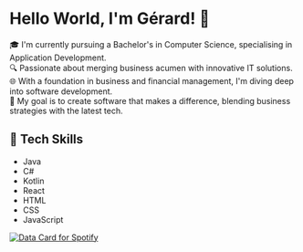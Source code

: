 # Hello World, I'm Gérard! 👋

🎓 I'm currently pursuing a Bachelor's in Computer Science, specialising in Application Development.<br>
🔍 Passionate about merging business acumen with innovative IT solutions.<br>
🌐 With a foundation in business and financial management, I'm diving deep into software development.<br>
💼 My goal is to create software that makes a difference, blending business strategies with the latest tech.<br>

## 🚀 Tech Skills
- Java
- C#
- Kotlin
- React
- HTML
- CSS
- JavaScript


<a href="https://data-card-for-spotify.herokuapp.com/card?user_id=gerardblankenberg">
  <img src="https://data-card-for-spotify.herokuapp.com/api/card?user_id=gerardblankenberg" alt="Data Card for Spotify">
</a>
